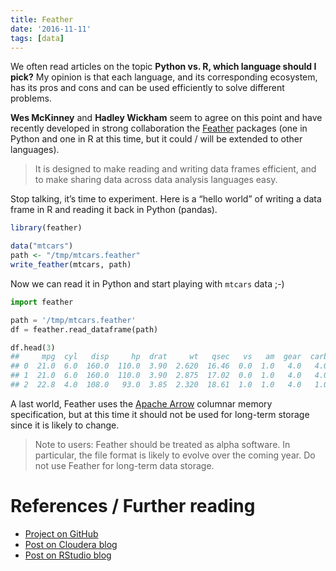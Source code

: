 ```yaml
---
title: Feather
date: '2016-11-11'
tags: [data]
---
```


We often read articles on the topic **Python vs. R, which language should I pick?** My opinion is that each language, and its corresponding ecosystem, has its pros and cons and can be used efficiently to solve different problems.

**Wes McKinney** and **Hadley Wickham** seem to agree on this point and have recently developed in strong collaboration the [Feather](https://github.com/wesm/feather) packages (one in Python and one in R at this time, but it could / will be extended to other languages).

> It is designed to make reading and writing data frames efficient, and to make sharing data across data analysis languages easy.

Stop talking, it’s time to experiment. Here is a “hello world” of writing a data frame in R and reading it back in Python (pandas).

```r
library(feather)

data("mtcars")
path <- "/tmp/mtcars.feather"
write_feather(mtcars, path)
```

Now we can read it in Python and start playing with `mtcars` data ;-)

```python
import feather

path = '/tmp/mtcars.feather'
df = feather.read_dataframe(path)

df.head(3)
##     mpg  cyl   disp     hp  drat     wt   qsec   vs   am  gear  carb
## 0  21.0  6.0  160.0  110.0  3.90  2.620  16.46  0.0  1.0   4.0   4.0
## 1  21.0  6.0  160.0  110.0  3.90  2.875  17.02  0.0  1.0   4.0   4.0
## 2  22.8  4.0  108.0   93.0  3.85  2.320  18.61  1.0  1.0   4.0   1.0
```

A last world, Feather uses the [Apache Arrow](https://arrow.apache.org/) columnar memory specification, but at this time it should not be used for long-term storage since it is likely to change.

> Note to users: Feather should be treated as alpha software. In particular, the file format is likely to evolve over the coming year. Do not use Feather for long-term data storage.

# References / Further reading

* [Project on GitHub](https://github.com/wesm/feather)
* [Post on Cloudera blog](http://blog.cloudera.com/blog/2016/03/feather-a-fast-on-disk-format-for-data-frames-for-r-and-python-powered-by-apache-arrow/)
* [Post on RStudio blog](https://blog.rstudio.org/2016/03/29/feather/)